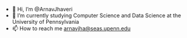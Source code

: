 - 👋 Hi, I’m @ArnavJhaveri
- 🌱 I’m currently studying Computer Science and Data Science at the University of Pennsylvania
- 📫 How to reach me arnavjha@seas.upenn.edu
